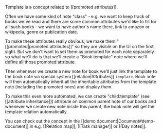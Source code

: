 Template is a concept related to [[promoted attributes]]. 

Often we have some kind of note "class" - e.g. we want to keep track of books we've read and there are some common attributes we'd like to fill for all such books - we want to have author's name there, link to amazon or wikipedia, genre or publication date.

To make these attributes really obvious, we make them "[[promoted|promoted attributes]]" so they are visible on the UI on the first sight. But we don't want to set them as promoted for each note separately so what we'll do is that we'll create a "Book template" note where we'll define all those promoted attribute.

Then whenever we create a new note for book we'll just link the template to the book note via special system [[relation|Attributes]] `template`. Book note will then automatically inherit all the inheritable attributes from the template note (including the promoted ones) and display them.

To make this even more automated, we can create "child:template" (see [[attribute inheritance]]) attribute on common parent note of our books and whenever we create new note inside this parent, the book note will get the template relation automatically.

You can check out the concept in the [[demo document|Document#demo-document]] in e.g. [[Relation map]], [[Task manager]] or [[Day notes]]. 